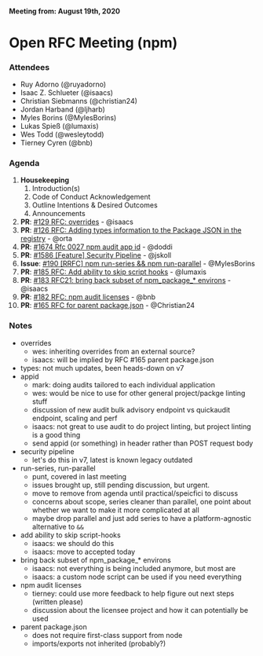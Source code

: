 #### Meeting from: August 19th, 2020

# Open RFC Meeting (npm)

### Attendees
- Ruy Adorno (@ruyadorno)
- Isaac Z. Schlueter (@isaacs)
- Christian Siebmanns (@christian24)
- Jordan Harband (@ljharb)
- Myles Borins (@MylesBorins)
- Lukas Spieß (@lumaxis)
- Wes Todd (@wesleytodd)
- Tierney Cyren (@bnb)

### Agenda
1. **Housekeeping**
	1. Introduction(s)
	1. Code of Conduct Acknowledgement
	1. Outline Intentions & Desired Outcomes
	1. Announcements
1. **PR**: [#129 RFC: overrides](https://github.com/npm/rfcs/pull/129) - @isaacs
1. **PR**: [#126 RFC: Adding types information to the Package JSON in the  registry](https://github.com/npm/rfcs/pull/126) - @orta
1. **PR**: [#1674 Rfc 0027 npm audit app id](https://github.com/npm/cli/pull/1674) - @doddi
1. **PR**: [#1586 [Feature] Security Pipeline](https://github.com/npm/cli/pull/1586) - @jskoll
1. **Issue**: [#190 [RRFC] npm run-series &amp;&amp; npm run-parallel](https://github.com/npm/rfcs/issues/190) - @MylesBorins
1. **PR**: [#185 RFC: Add ability to skip script hooks](https://github.com/npm/rfcs/pull/185) - @lumaxis
1. **PR**: [#183 RFC21: bring back subset of npm_package_* environs](https://github.com/npm/rfcs/pull/183) - @isaacs
1. **PR**: [#182 RFC: npm audit licenses](https://github.com/npm/rfcs/pull/182) - @bnb
1. **PR**: [#165 RFC for parent package.json](https://github.com/npm/rfcs/pull/165) - @Christian24

### Notes

- overrides
    - wes: inheriting overrides from an external source?
    - isaacs: will be implied by RFC #165 parent package.json
- types: not much updates, been heads-down on v7
- appid
    - mark: doing audits tailored to each individual application
    - wes: would be nice to use for other general project/packge linting stuff
    - discussion of new audit bulk advisory endpoint vs quickaudit endpoint, scaling and perf
    - isaacs: not great to use audit to do project linting, but project linting is a good thing
    - send appid (or something) in header rather than POST request body
- security pipeline
    - let's do this in v7, latest is known legacy outdated 
- run-series, run-parallel
    - punt, covered in last meeting
    - issues brought up, still pending discussion, but urgent.
    - move to remove from agenda until practical/speicfici to discuss
    - concerns about scope, series cleaner than parallel, one point about whether we want to make it more complicated at all
    - maybe drop parallel and just add series to have a platform-agnostic alternative to `&&`
- add ability to skip script-hooks
    -  isaacs: we should do this
    -  isaacs: move to accepted today
- bring back subset of npm_package_* environs
    - isaacs: not everything is being included anymore, but most are
    - isaacs: a custom node script can be used if you need everything
- npm audit licenses
    - tierney: could use more feedback to help figure out next steps (written please)
    - discussion about the licensee project and how it can potentially be used
- parent package.json
    - does not require first-class support from node
    - imports/exports not inherited (probably?)
